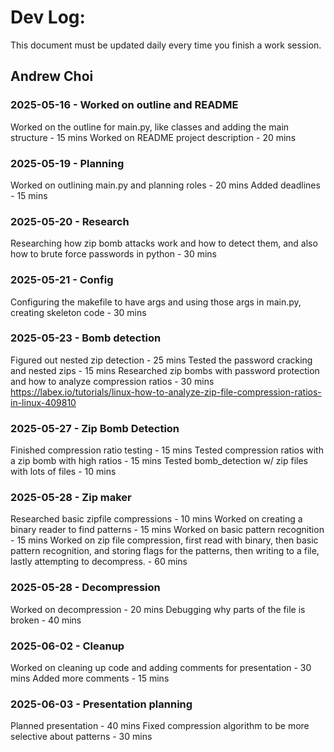# Dev Log:

This document must be updated daily every time you finish a work session.

## Andrew Choi

### 2025-05-16 - Worked on outline and README
Worked on the outline for main.py, like classes and adding the main structure - 15 mins
Worked on README project description - 20 mins

### 2025-05-19 - Planning
Worked on outlining main.py and planning roles - 20 mins
Added deadlines - 15 mins

### 2025-05-20 - Research
Researching how zip bomb attacks work and how to detect them, and also how to brute force passwords in python - 30 mins

### 2025-05-21 - Config
Configuring the makefile to have args and using those args in main.py, creating skeleton code - 30 mins

### 2025-05-23 - Bomb detection
Figured out nested zip detection - 25 mins
Tested the password cracking and nested zips - 15 mins
Researched zip bombs with password protection and how to analyze compression ratios - 30 mins
https://labex.io/tutorials/linux-how-to-analyze-zip-file-compression-ratios-in-linux-409810

### 2025-05-27 - Zip Bomb Detection
Finished compression ratio testing - 15 mins
Tested compression ratios with a zip bomb with high ratios - 15 mins
Tested bomb_detection w/ zip files with lots of files - 10 mins

### 2025-05-28 - Zip maker
Researched basic zipfile compressions - 10 mins
Worked on creating a binary reader to find patterns - 15 mins
Worked on basic pattern recognition - 15 mins
Worked on zip file compression, first read with binary, then basic pattern recognition, and storing flags for the patterns, then writing to a file, lastly attempting to decompress. - 60 mins

### 2025-05-28 - Decompression
Worked on decompression - 20 mins
Debugging why parts of the file is broken - 40 mins

### 2025-06-02 - Cleanup
Worked on cleaning up code and adding comments for presentation - 30 mins
Added more comments - 15 mins

### 2025-06-03 - Presentation planning
Planned presentation - 40 mins
Fixed compression algorithm to be more selective about patterns - 30 mins